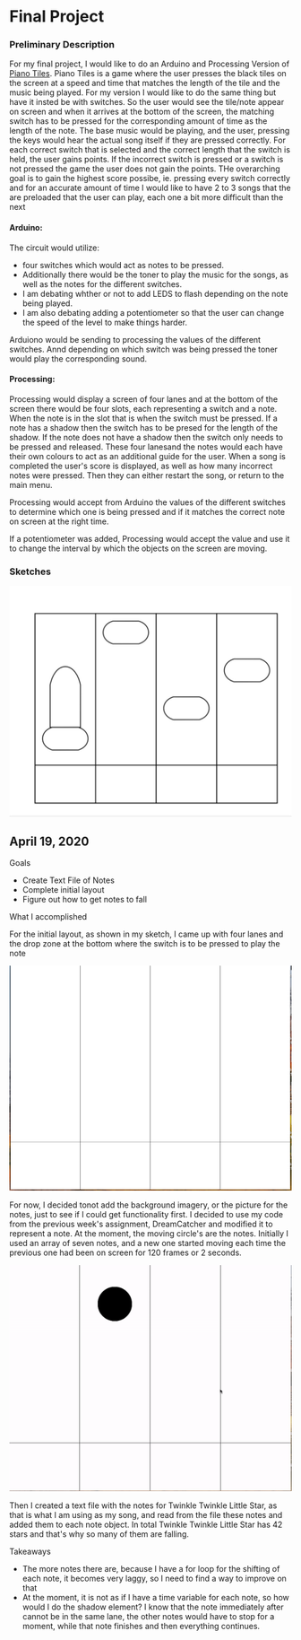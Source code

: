 # Final Project
### Preliminary Description
For my final project, I would like to do an Arduino and Processing Version of [Piano Tiles](https://en.wikipedia.org/wiki/Piano_Tiles_2). Piano Tiles is a game where the user presses the black tiles on the screen at a speed and time that matches the length of the tile and the music being played. For my version I would like to do the same thing but have it insted be with switches.
So the user would see the tile/note appear on screen and when it arrives at the bottom of the screen, the matching switch has to be pressed for the corresponding amount of time as the length of the note. The base music would be playing, and the user, pressing the keys would hear the actual song itself if they are pressed correctly. For each correct switch that is selected and the correct length that the switch is held, the user gains points. If the incorrect switch is pressed or a switch is not pressed the game the user does not gain the points. THe overarching goal is to gain the highest score possibe, ie. pressing every switch correctly and for an accurate amount of time
I would like to have 2 to 3 songs that the are preloaded that the user can play, each one a bit more difficult than the next

#### Arduino: 
The circuit would utilize:
 - four switches which would act as notes to be pressed.
 - Additionally there would be the toner to play the music for the songs, as well as the notes for the different switches.
 - I am debating whther or not to add LEDS to flash depending on the note being played.
 - I am also debating adding a potentiometer so that the user can change the speed of the level to make things harder. 

Arduiono would be sending to processing the values of the different switches. Annd depending on which switch was being pressed the toner would play the corresponding sound. 


#### Processing: 
Processing would display a screen of four lanes and at the bottom of the screen there would be four slots, each representing a switch and a note. When the note is in the slot that is when the switch must be pressed. If a note has a shadow then the switch has to be presed for the length of the shadow. If the note
does not have a shadow then the switch only needs to be pressed and released.
These four lanesand the notes would each have their own colours to act as an additional guide for the user.
When a song is completed the user's score is displayed, as well as how many incorrect notes were pressed. Then they can either restart the song, or return to the main menu. 

Processing would accept from Arduino the values of the different switches to determine which one is being pressed and if it matches the correct note on screen at the right time.

If a potentiometer was added, Processing would accept the value and use it to change the interval by which the objects on the screen are moving. 

### Sketches
![](media/images/sketch1.jpg)

## April 19, 2020
Goals
 - Create Text File of Notes
 - Complete initial layout
 - Figure out how to get notes to fall

What I accomplished

For the initial layout, as shown in my sketch, I came up with four lanes and the drop zone at the bottom where the switch is to be pressed to play the note

![](media/images/bg2.png)

For now, I decided tonot add the background imagery, or the picture for the notes, just to see if I could get functionality first. I decided to use my code from the previous week's assignment, DreamCatcher and modified it to represent a note. At the moment, the moving circle's are the notes. Initially I used an array of seven notes, and a new one started moving each time the previous one had been on screen for 120 frames or 2 seconds. 

![](media/gifs/Fall1.gif)

Then I created a text file with the notes for Twinkle Twinkle Little Star, as that is what I am using as my song, and read from the file these notes and added them to each note object. In total Twinkle Twinkle Little Star has 42 stars and that's why so many of them are falling.

Takeaways
 - The more notes there are, because I have a for loop for the shifting of each note, it becomes very laggy, so I need to find a way to improve on that
 - At the moment, it is not as if I have a time variable for each note, so how would I do the shadow element? I know that the note immediately after cannot be in the same lane, the other notes would have to stop for a moment, while that note finishes and then everything continues. 




